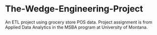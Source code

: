 # The-Wedge-Engineering-Project
An ETL project using grocery store POS data. Project assignment is from Applied Data Analytics in the MSBA program at University of Montana.
